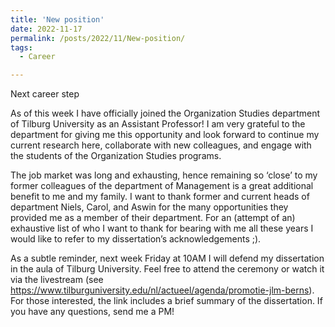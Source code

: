 ```yaml
---
title: 'New position'
date: 2022-11-17
permalink: /posts/2022/11/New-position/
tags:
  - Career

---
```


Next career step

As of this week I have officially joined the Organization Studies department of Tilburg University as an Assistant Professor! I am very grateful to the department for giving me this opportunity and look forward to continue my current research here, collaborate with new colleagues, and engage with the students of the Organization Studies programs.

The job market was long and exhausting, hence remaining so ‘close’ to my former colleagues of the department of Management is a great additional benefit to me and my family. I want to thank former and current heads of department Niels, Carol, and Aswin for the many opportunities they provided me as a member of their department. For an (attempt of an) exhaustive list of who I want to thank for bearing with me all these years I would like to refer to my dissertation’s acknowledgements ;).

As a subtle reminder, next week Friday at 10AM I will defend my dissertation in the aula of Tilburg University. Feel free to attend the ceremony or watch it via the livestream (see https://www.tilburguniversity.edu/nl/actueel/agenda/promotie-jlm-berns). For those interested, the link includes a brief summary of the dissertation. If you have any questions, send me a PM!
